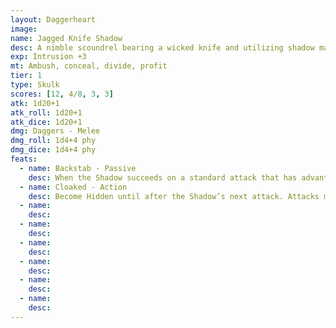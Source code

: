 ```yaml
---
layout: Daggerheart
image:
name: Jagged Knife Shadow
desc: A nimble scoundrel bearing a wicked knife and utilizing shadow magic to isolate targets.
exp: Intrusion +3
mt: Ambush, conceal, divide, profit
tier: 1
type: Skulk
scores: [12, 4/8, 3, 3]
atk: 1d20+1
atk_roll: 1d20+1
atk_dice: 1d20+1
dmg: Daggers - Melee
dmg_roll: 1d4+4 phy
dmg_dice: 1d4+4 phy
feats:
  - name: Backstab - Passive
    desc: When the Shadow succeeds on a standard attack that has advantage, they deal 1d6+6 physical damage instead of their standard damage.
  - name: Cloaked - Action
    desc: Become Hidden until after the Shadow’s next attack. Attacks made while Hidden from this feature have advantage.
  - name: 
    desc: 
  - name: 
    desc: 
  - name: 
    desc: 
  - name: 
    desc: 
  - name: 
    desc: 
  - name: 
    desc: 
---
```

